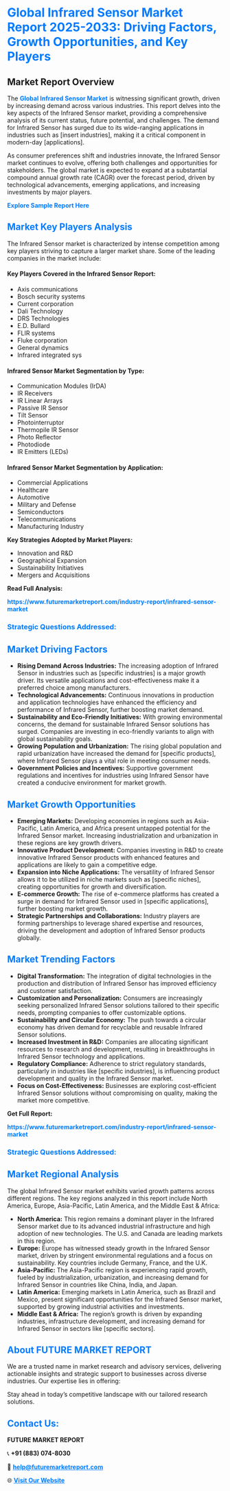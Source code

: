 <h1 style="color: #007BFF;">Global Infrared Sensor Market Report 2025-2033: Driving Factors, Growth Opportunities, and Key Players</h1>

<section id="overview">
<h2>Market Report Overview</h2>
<p>The <a href="https://www.futuremarketreport.com/industry-report/infrared-sensor-market" style="color: #007BFF; text-decoration: none;"><strong>Global Infrared Sensor Market</strong></a> is witnessing significant growth, driven by increasing demand across various industries. This report delves into the key aspects of the Infrared Sensor market, providing a comprehensive analysis of its current status, future potential, and challenges. The demand for Infrared Sensor has surged due to its wide-ranging applications in industries such as [insert industries], making it a critical component in modern-day [applications].</p>
<p>As consumer preferences shift and industries innovate, the Infrared Sensor market continues to evolve, offering both challenges and opportunities for stakeholders. The global market is expected to expand at a substantial compound annual growth rate (CAGR) over the forecast period, driven by technological advancements, emerging applications, and increasing investments by major players.</p>
</section>

<section id="overview">
<p><a href="https://www.futuremarketreport.com/request-sample/reportId=63362" style="color: #007BFF; text-decoration: none;"><strong>Explore Sample Report Here</strong></a></p>
</section>

<section id="key-players">
<h2 style="color: #007BFF;">Market Key Players Analysis</h2>
<p>The Infrared Sensor market is characterized by intense competition among key players striving to capture a larger market share. Some of the leading companies in the market include:</p>
<h4>Key Players Covered in the Infrared Sensor Report:</h4>
<ul><li>Axis communications</li><li>Bosch security systems</li><li>Current corporation</li><li>Dali Technology</li><li>DRS Technologies</li><li>E.D. Bullard</li><li>FLIR systems</li><li>Fluke corporation</li><li>General dynamics</li><li>Infrared integrated sys</li></ul>
<h4>Infrared Sensor Market Segmentation by Type:</h4>
<ul><li>Communication Modules (IrDA)</li><li>IR Receivers</li><li>IR Linear Arrays</li><li>Passive IR Sensor</li><li>Tilt Sensor</li><li>Photointerruptor</li><li>Thermopile IR Sensor</li><li>Photo Reflector</li><li>Photodiode</li><li>IR Emitters (LEDs)</li></ul>

<h4>Infrared Sensor Market Segmentation by Application:</h4>
<ul><li>Commercial Applications</li><li>Healthcare</li><li>Automotive</li><li>Military and Defense</li><li>Semiconductors</li><li>Telecommunications</li><li>Manufacturing Industry</li></ul>
<p><strong>Key Strategies Adopted by Market Players:</strong></p>
<ul>
<li>Innovation and R&D</li>
<li>Geographical Expansion</li>
<li>Sustainability Initiatives</li>
<li>Mergers and Acquisitions</li>
</ul>
</section>

<section>
<p><strong>Read Full Analysis: </strong></p><a href="https://www.futuremarketreport.com/industry-report/infrared-sensor-market" style="color: #007BFF; text-decoration: none;"><strong>https://www.futuremarketreport.com/industry-report/infrared-sensor-market</strong></a>
<h3 style="color: #007BFF;">Strategic Questions Addressed:</h3>
</section>

<section id="driving-factors">
<h2 style="color: #007BFF;">Market Driving Factors</h2>
<ul>
<li><strong>Rising Demand Across Industries:</strong> The increasing adoption of Infrared Sensor in industries such as [specific industries] is a major growth driver. Its versatile applications and cost-effectiveness make it a preferred choice among manufacturers.</li>
<li><strong>Technological Advancements:</strong> Continuous innovations in production and application technologies have enhanced the efficiency and performance of Infrared Sensor, further boosting market demand.</li>
<li><strong>Sustainability and Eco-Friendly Initiatives:</strong> With growing environmental concerns, the demand for sustainable Infrared Sensor solutions has surged. Companies are investing in eco-friendly variants to align with global sustainability goals.</li>
<li><strong>Growing Population and Urbanization:</strong> The rising global population and rapid urbanization have increased the demand for [specific products], where Infrared Sensor plays a vital role in meeting consumer needs.</li>
<li><strong>Government Policies and Incentives:</strong> Supportive government regulations and incentives for industries using Infrared Sensor have created a conducive environment for market growth.</li>
</ul>
</section>

<section id="growth-opportunities">
<h2 style="color: #007BFF;">Market Growth Opportunities</h2>
<ul>
<li><strong>Emerging Markets:</strong> Developing economies in regions such as Asia-Pacific, Latin America, and Africa present untapped potential for the Infrared Sensor market. Increasing industrialization and urbanization in these regions are key growth drivers.</li>
<li><strong>Innovative Product Development:</strong> Companies investing in R&D to create innovative Infrared Sensor products with enhanced features and applications are likely to gain a competitive edge.</li>
<li><strong>Expansion into Niche Applications:</strong> The versatility of Infrared Sensor allows it to be utilized in niche markets such as [specific niches], creating opportunities for growth and diversification.</li>
<li><strong>E-commerce Growth:</strong> The rise of e-commerce platforms has created a surge in demand for Infrared Sensor used in [specific applications], further boosting market growth.</li>
<li><strong>Strategic Partnerships and Collaborations:</strong> Industry players are forming partnerships to leverage shared expertise and resources, driving the development and adoption of Infrared Sensor products globally.</li>
</ul>
</section>

<section id="trending-factors">
<h2 style="color: #007BFF;">Market Trending Factors</h2>
<ul>
<li><strong>Digital Transformation:</strong> The integration of digital technologies in the production and distribution of Infrared Sensor has improved efficiency and customer satisfaction.</li>
<li><strong>Customization and Personalization:</strong> Consumers are increasingly seeking personalized Infrared Sensor solutions tailored to their specific needs, prompting companies to offer customizable options.</li>
<li><strong>Sustainability and Circular Economy:</strong> The push towards a circular economy has driven demand for recyclable and reusable Infrared Sensor solutions.</li>
<li><strong>Increased Investment in R&D:</strong> Companies are allocating significant resources to research and development, resulting in breakthroughs in Infrared Sensor technology and applications.</li>
<li><strong>Regulatory Compliance:</strong> Adherence to strict regulatory standards, particularly in industries like [specific industries], is influencing product development and quality in the Infrared Sensor market.</li>
<li><strong>Focus on Cost-Effectiveness:</strong> Businesses are exploring cost-efficient Infrared Sensor solutions without compromising on quality, making the market more competitive.</li>
</ul>
</section>

<section>
<p><strong>Get Full Report: </strong></p><a href="https://www.futuremarketreport.com/industry-report/infrared-sensor-market" style="color: #007BFF; text-decoration: none;"><strong>https://www.futuremarketreport.com/industry-report/infrared-sensor-market</strong></a>
<h3 style="color: #007BFF;">Strategic Questions Addressed:</h3>
</section>


<section id="regional-analysis">
<h2 style="color: #007BFF;">Market Regional Analysis</h2>
<p>The global Infrared Sensor market exhibits varied growth patterns across different regions. The key regions analyzed in this report include North America, Europe, Asia-Pacific, Latin America, and the Middle East & Africa:</p>
<ul>
<li><strong>North America:</strong> This region remains a dominant player in the Infrared Sensor market due to its advanced industrial infrastructure and high adoption of new technologies. The U.S. and Canada are leading markets in this region.</li>
<li><strong>Europe:</strong> Europe has witnessed steady growth in the Infrared Sensor market, driven by stringent environmental regulations and a focus on sustainability. Key countries include Germany, France, and the U.K.</li>
<li><strong>Asia-Pacific:</strong> The Asia-Pacific region is experiencing rapid growth, fueled by industrialization, urbanization, and increasing demand for Infrared Sensor in countries like China, India, and Japan.</li>
<li><strong>Latin America:</strong> Emerging markets in Latin America, such as Brazil and Mexico, present significant opportunities for the Infrared Sensor market, supported by growing industrial activities and investments.</li>
<li><strong>Middle East & Africa:</strong> The region’s growth is driven by expanding industries, infrastructure development, and increasing demand for Infrared Sensor in sectors like [specific sectors].</li>
</ul>
</section>

<footer>
<h2 style="color: #007BFF;">About FUTURE MARKET REPORT</h2>
<p>We are a trusted name in market research and advisory services, delivering actionable insights and strategic support to businesses across diverse industries. Our expertise lies in offering:</p>

<p>Stay ahead in today’s competitive landscape with our tailored research solutions.</p>

<h2 style="color: #007BFF;">Contact Us:</h2>
<p><strong>FUTURE MARKET REPORT</strong></p>
<p>📞 <strong>+91 (883) 074-8030</strong></p>
<p>📧 <strong><a href="mailto:help@futuremarketreport.com" style="color: #007BFF;">help@futuremarketreport.com</a></strong></p>
<p>🌐 <strong><a href="https://www.futuremarketreport.com/" style="color: #007BFF;">Visit Our Website</a></strong></p>
</footer>